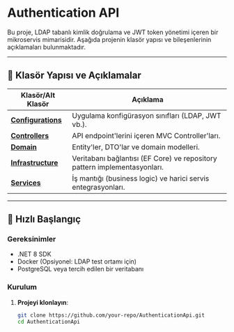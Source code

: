﻿# Authentication API

Bu proje, LDAP tabanlı kimlik doğrulama ve JWT token yönetimi içeren bir mikroservis mimarisidir. 
Aşağıda projenin klasör yapısı ve bileşenlerinin açıklamaları bulunmaktadır.

---

## 📂 Klasör Yapısı ve Açıklamalar

| Klasör/Alt Klasör                                |                   Açıklama                                                |
|--------------------------------------------------|---------------------------------------------------------------------------|
| [**Configurations**](./Configurations/README.md) | Uygulama konfigürasyon sınıfları (LDAP, JWT vb.).                         |
| [**Controllers**](./Controllers/README.md)       | API endpoint'lerini içeren MVC Controller'ları.                           |
| [**Domain**](./Domain/README.md)                 | Entity'ler, DTO'lar ve domain modelleri.                                  |
| [**Infrastructure**](./Infrastructure/README.md) | Veritabanı bağlantısı (EF Core) ve repository pattern implementasyonları. |
| [**Services**](./Services/README.md)             | İş mantığı (business logic) ve harici servis entegrasyonları.             |

---

## 🚀 Hızlı Başlangıç

### Gereksinimler
- .NET 8 SDK
- Docker (Opsiyonel: LDAP test ortamı için)
- PostgreSQL veya tercih edilen bir veritabanı

### Kurulum
1. **Projeyi klonlayın**:
   ```bash
   git clone https://github.com/your-repo/AuthenticationApi.git
   cd AuthenticationApi